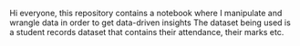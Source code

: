 Hi everyone, this repository contains a notebook where I manipulate and wrangle data in order to get data-driven insights
The dataset being used is a student records dataset that contains their attendance, their marks etc.
